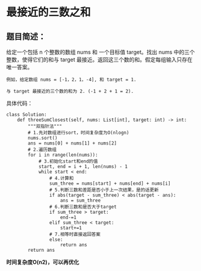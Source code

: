 # 最接近的三数之和
## 题目简述：
给定一个包括 n 个整数的数组 nums 和 一个目标值 target。找出 nums 中的三个整数，使得它们的和与 target 最接近。返回这三个数的和。假定每组输入只存在唯一答案。

	例如，给定数组 nums = [-1，2，1，-4], 和 target = 1.
	
	与 target 最接近的三个数的和为 2. (-1 + 2 + 1 = 2).

    
具体代码：
	
	class Solution:
	    def threeSumClosest(self, nums: List[int], target: int) -> int:
	        """双指针法"""
	        # 1.先对数组进行sort，时间复杂度为O(nlogn)
	        nums.sort()
	        ans = nums[0] + nums[1] + nums[2]
	        # 2.遍历数组
	        for i in range(len(nums)):
	            # 3.初始化start和end的值
	            start, end = i + 1, len(nums) - 1
	            while start < end:
	                # 4.计算和
	                sum_three = nums[start] + nums[end] + nums[i]
	                # 5.判断三数和差距是否小于上一次结果，是的话更新
	                if abs(target - sum_three) < abs(target - ans):
	                    ans = sum_three
	                # 6.判断三数和是否大于target
	                if sum_three > target:
	                    end-=1
	                elif sum_three < target:
	                    start+=1
	                # 7.相等时直接返回答案
	                else:
	                    return ans
	        return ans


**时间复杂度O(n2)，可以再优化**